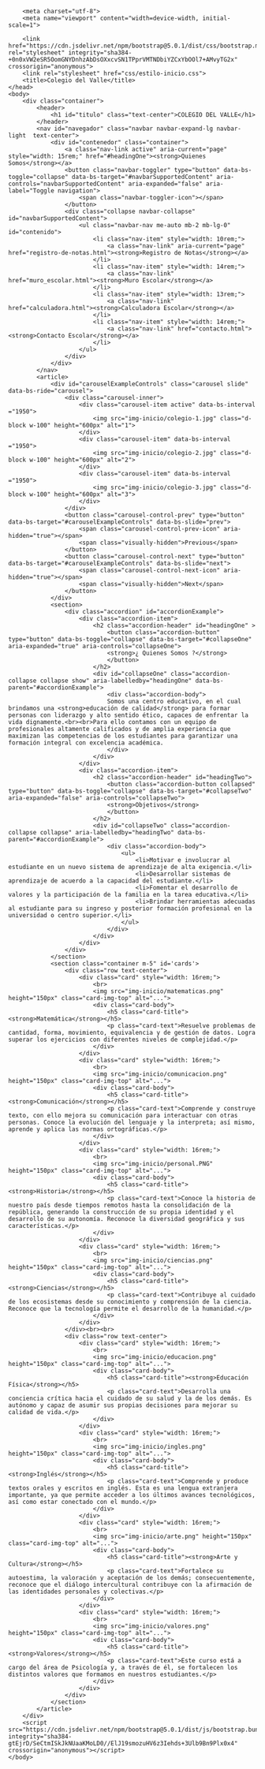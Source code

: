 <!doctype html>
<html lang="en">
    <head>

        <meta charset="utf-8">
        <meta name="viewport" content="width=device-width, initial-scale=1">

        <link href="https://cdn.jsdelivr.net/npm/bootstrap@5.0.1/dist/css/bootstrap.min.css" rel="stylesheet" integrity="sha384-+0n0xVW2eSR5OomGNYDnhzAbDsOXxcvSN1TPprVMTNDbiYZCxYbOOl7+AMvyTG2x" crossorigin="anonymous">
        <link rel="stylesheet" href="css/estilo-inicio.css">
        <title>Colegio del Valle</title>
    </head>
    <body>
        <div class="container">
            <header>
                <h1 id="titulo" class="text-center">COLEGIO DEL VALLE</h1>
            </header>
            <nav id="navegador" class="navbar navbar-expand-lg navbar-light  text-center">
                <div id="contenedor" class="container">
                    <a class="nav-link active" aria-current="page" style="width: 15rem;" href="#headingOne"><strong>Quienes Somos</strong></a>
                    <button class="navbar-toggler" type="button" data-bs-toggle="collapse" data-bs-target="#navbarSupportedContent" aria-controls="navbarSupportedContent" aria-expanded="false" aria-label="Toggle navigation">
                        <span class="navbar-toggler-icon"></span>
                    </button>
                    <div class="collapse navbar-collapse" id="navbarSupportedContent">
                        <ul class="navbar-nav me-auto mb-2 mb-lg-0" id="contenido">
                            <li class="nav-item" style="width: 10rem;">
                                <a class="nav-link" aria-current="page" href="registro-de-notas.html"><strong>Registro de Notas</strong></a>
                            </li>
                            <li class="nav-item" style="width: 14rem;">
                                <a class="nav-link" href="muro_escolar.html"><strong>Muro Escolar</strong></a>
                            </li>
                            <li class="nav-item" style="width: 13rem;">
                                <a class="nav-link" href="calculadora.html"><strong>Calculadora Escolar</strong></a>
                            </li>
                            <li class="nav-item" style="width: 14rem;">
                                <a class="nav-link" href="contacto.html"><strong>Contacto Escolar</strong></a>
                            </li>
                        </ul>
                    </div>
                </div>
            </nav>
            <article>
                <div id="carouselExampleControls" class="carousel slide" data-bs-ride="carousel">
                    <div class="carousel-inner">
                        <div class="carousel-item active" data-bs-interval ="1950">
                            <img src="img-inicio/colegio-1.jpg" class="d-block w-100" height="600px" alt="1">
                        </div>
                        <div class="carousel-item" data-bs-interval ="1950">
                            <img src="img-inicio/colegio-2.jpg" class="d-block w-100" height="600px" alt="2">
                        </div>
                        <div class="carousel-item" data-bs-interval ="1950">
                            <img src="img-inicio/colegio-3.jpg" class="d-block w-100" height="600px" alt="3">
                        </div>
                    </div>
                    <button class="carousel-control-prev" type="button" data-bs-target="#carouselExampleControls" data-bs-slide="prev">
                        <span class="carousel-control-prev-icon" aria-hidden="true"></span>
                        <span class="visually-hidden">Previous</span>
                    </button>
                    <button class="carousel-control-next" type="button" data-bs-target="#carouselExampleControls" data-bs-slide="next">
                        <span class="carousel-control-next-icon" aria-hidden="true"></span>
                        <span class="visually-hidden">Next</span>
                    </button>
                </div>
                <section>
                    <div class="accordion" id="accordionExample">
                        <div class="accordion-item">
                            <h2 class="accordion-header" id="headingOne" >
                                <button class="accordion-button" type="button" data-bs-toggle="collapse" data-bs-target="#collapseOne" aria-expanded="true" aria-controls="collapseOne">
                                <strong>¿ Quienes Somos ?</strong>
                                </button>
                            </h2>
                            <div id="collapseOne" class="accordion-collapse collapse show" aria-labelledby="headingOne" data-bs-parent="#accordionExample">
                                <div class="accordion-body">
                                Somos una centro educativo, en el cual brindamos una <strong>educación de calidad</strong> para formar personas con liderazgo y alto sentido ético, capaces de enfrentar la vida dignamente.<br><br>Para ello contamos con un equipo de profesionales altamente calificados y de amplia experiencia que maximizan las competencias de los estudiantes para garantizar una formación integral con excelencia académica.
                                </div>
                            </div>
                        </div>
                        <div class="accordion-item">
                            <h2 class="accordion-header" id="headingTwo">
                                <button class="accordion-button collapsed" type="button" data-bs-toggle="collapse" data-bs-target="#collapseTwo" aria-expanded="false" aria-controls="collapseTwo">
                                <strong>Objetivos</strong>
                                </button>
                            </h2>
                            <div id="collapseTwo" class="accordion-collapse collapse" aria-labelledby="headingTwo" data-bs-parent="#accordionExample">
                                <div class="accordion-body">
                                    <ul>
                                        <li>Motivar e involucrar al estudiante en un nuevo sistema de aprendizaje de alta exigencia.</li>
                                        <li>Desarrollar sistemas de aprendizaje de acuerdo a la capacidad del estudiante.</li>
                                        <li>Fomentar el desarrollo de valores y la participación de la familia en la tarea educativa.</li>
                                        <li>Brindar herramientas adecuadas al estudiante para su ingreso y posterior formación profesional en la universidad o centro superior.</li>
                                    </ul>
                                </div>
                            </div>
                        </div>
                    </div>
                </section>
                <section class="container m-5" id='cards'>
                    <div class="row text-center">
                        <div class="card" style="width: 16rem;">
                            <br>
                            <img src="img-inicio/matematicas.png" height="150px" class="card-img-top" alt="...">
                            <div class="card-body">
                                <h5 class="card-title"><strong>Matemática</strong></h5>
                                <p class="card-text">Resuelve problemas de cantidad, forma, movimiento, equivalencia y de gestión de datos. Logra superar los ejercicios con diferentes niveles de complejidad.</p>
                            </div>
                        </div>
                        <div class="card" style="width: 16rem;">
                            <br>
                            <img src="img-inicio/comunicacion.png" height="150px" class="card-img-top" alt="...">
                            <div class="card-body">
                                <h5 class="card-title"><strong>Comunicación</strong></h5>
                                <p class="card-text">Comprende y construye texto, con ello mejora su comunicación para interactuar con otras personas. Conoce la evolución del lenguaje y la interpreta; así mismo, aprende y aplica las normas ortográficas.</p>
                            </div>
                        </div>
                        <div class="card" style="width: 16rem;">
                            <br>
                            <img src="img-inicio/personal.PNG" height="150px" class="card-img-top" alt="...">
                            <div class="card-body">
                                <h5 class="card-title"><strong>Historia</strong></h5>
                                <p class="card-text">Conoce la historia de nuestro país desde tiempos remotos hasta la consolidación de la república, generando la construcción de su propia identidad y el desarrollo de su autonomía. Reconoce la diversidad geográfica y sus características.</p>
                            </div>
                        </div>
                        <div class="card" style="width: 16rem;">
                            <br>
                            <img src="img-inicio/ciencias.png" height="150px" class="card-img-top" alt="...">
                            <div class="card-body">
                                <h5 class="card-title"><strong>Ciencias</strong></h5>
                                <p class="card-text">Contribuye al cuidado de los ecosistemas desde su conocimiento y comprensión de la ciencia. Reconoce que la tecnología permite el desarrollo de la humanidad.</p>
                            </div>
                        </div>
                    </div><br><br>
                    <div class="row text-center">
                        <div class="card" style="width: 16rem;">
                            <br>
                            <img src="img-inicio/educacion.png" height="150px" class="card-img-top" alt="...">
                            <div class="card-body">
                                <h5 class="card-title"><strong>Educación Física</strong></h5>
                                <p class="card-text">Desarrolla una conciencia crítica hacia el cuidado de su salud y la de los demás. Es autónomo y capaz de asumir sus propias decisiones para mejorar su calidad de vida.</p>
                            </div>
                        </div>
                        <div class="card" style="width: 16rem;">
                            <br>
                            <img src="img-inicio/ingles.png" height="150px" class="card-img-top" alt="...">
                            <div class="card-body">
                                <h5 class="card-title"><strong>Inglés</strong></h5>
                                <p class="card-text">Comprende y produce textos orales y escritos en inglés. Esta es una lengua extranjera importante, ya que permite acceder a los últimos avances tecnológicos, así como estar conectado con el mundo.</p>
                            </div>
                        </div>
                        <div class="card" style="width: 16rem;">
                            <br>
                            <img src="img-inicio/arte.png" height="150px" class="card-img-top" alt="...">
                            <div class="card-body">
                                <h5 class="card-title"><strong>Arte y Cultura</strong></h5>
                                <p class="card-text">Fortalece su autoestima, la valoración y aceptación de los demás; consecuentemente, reconoce que el diálogo intercultural contribuye con la afirmación de las identidades personales y colectivas.</p>
                            </div>
                        </div>
                        <div class="card" style="width: 16rem;">
                            <br>
                            <img src="img-inicio/valores.png" height="150px" class="card-img-top" alt="...">
                            <div class="card-body">
                                <h5 class="card-title"><strong>Valores</strong></h5>
                                <p class="card-text">Este curso está a cargo del área de Psicología y, a través de él, se fortalecen los distintos valores que formamos en nuestros estudiantes.</p>
                            </div>
                        </div>
                    </div>
                </section>
            </article>
        </div>
        <script src="https://cdn.jsdelivr.net/npm/bootstrap@5.0.1/dist/js/bootstrap.bundle.min.js" integrity="sha384-gtEjrD/SeCtmISkJkNUaaKMoLD0//ElJ19smozuHV6z3Iehds+3Ulb9Bn9Plx0x4" crossorigin="anonymous"></script>
    </body>
</html>
